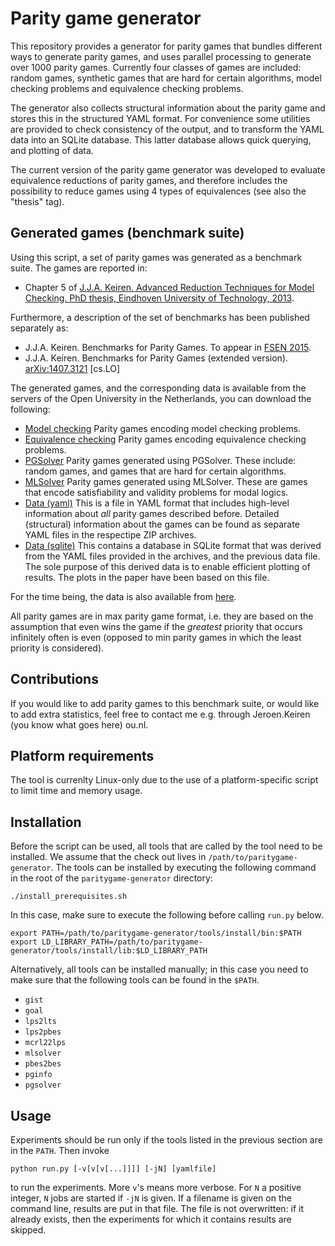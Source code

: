 Parity game generator
=====================
This repository provides a generator for parity games that bundles different ways to generate parity games, and uses parallel processing to generate over 1000 parity games. Currently four classes of games are included: random games, synthetic games that are hard for certain algorithms, model checking problems and equivalence checking problems.

The generator also collects structural information about the parity game and stores this in the structured YAML format. For convenience some utilities are provided to check consistency of the output, and to transform the YAML data into an SQLite database. This latter database allows quick querying, and plotting of data.

The current version of the parity game generator was developed to evaluate equivalence reductions of parity games, and therefore includes the possibility to reduce games using 4 types of equivalences (see also the "thesis" tag).

Generated games (benchmark suite)
---------------------------------
Using this script, a set of parity games was generated as a benchmark suite. The games are reported in:

* Chapter 5 of [J.J.A. Keiren. Advanced Reduction Techniques for Model Checking. PhD thesis, Eindhoven University of Technology, 2013](http://www.jeroenkeiren.nl/wp-content/uploads/2013/10/Keiren-MSc-thesis-2009-An-experimental-study-of-algorithms-and-optimisations-for-parity-games-with-an-application-to-Boolean-Equation-Systems.pdf).

Furthermore, a description of the set of benchmarks has been published separately as:

* J.J.A. Keiren. Benchmarks for Parity Games. To appear in [FSEN 2015](http://fsen.ir/2015).
* J.J.A. Keiren. Benchmarks for Parity Games (extended version). [arXiv:1407.3121](http://arxiv.org/abs/1407.3121) [cs.LO]

The generated games, and the corresponding data is available from the servers of the Open University in the Netherlands, you can download the following:

* [Model checking](http://www.open.ou.nl/jke/games/modelchecking.zip) Parity games encoding model checking problems.
* [Equivalence checking](http://www.open.ou.nl/jke/games/equivchecking.zip) Parity games encoding equivalence checking problems.
* [PGSolver](http://www.open.ou.nl/jke/games/pgsolver.zip) Parity games generated using PGSolver. These include: random games, and games that are hard for certain algorithms.
* [MLSolver](http://www.open.ou.nl/jke/games/mlsolver.zip) Parity games generated using MLSolver. These are games that encode satisfiability and validity problems for modal logics.
* [Data (yaml)](http://www.open.ou.nl/jke/games/data.yaml.zip) This is a file in YAML format that includes high-level information about *all* parity games described before. Detailed (structural) information about the games can be found as separate YAML files in the respectipe ZIP archives.
* [Data (sqlite)](http://www.open.ou.nl/jke/games/data.sqlite.zip) This contains a database in SQLite format that was derived from the YAML files provided in the archives, and the previous data file. The sole purpose of this derived data is to enable efficient plotting of results. The plots in the paper have been based on this file.

For the time being, the data is also available from [here](https://mega.co.nz/#F!YRxwXILY!MkV-ZEVMeVieHbgJZAf76w).

All parity games are in max parity game format, i.e. they are based on the assumption that even wins the game if the *greatest* priority that occurs infinitely often is even (opposed to min parity games in which the least priority is considered).

Contributions
-------------
If you would like to add parity games to this benchmark suite, or would like to add extra statistics, feel free to contact me e.g. through Jeroen.Keiren (you know what goes here) ou.nl.

Platform requirements
---------------------
The tool is currenlty Linux-only due to the use of a platform-specific script to limit time and memory usage.

Installation
------------
Before the script can be used, all tools that are called by the tool need to be installed. We assume that the check out lives in `/path/to/paritygame-generator`. The tools can be installed by executing the following command in the root of the `paritygame-generator` directory:

    ./install_prerequisites.sh

In this case, make sure to execute the following before calling `run.py` below.

    export PATH=/path/to/paritygame-generator/tools/install/bin:$PATH
    export LD_LIBRARY_PATH=/path/to/paritygame-generator/tools/install/lib:$LD_LIBRARY_PATH

Alternatively, all tools can be installed manually; in this case you need to 
make sure that the following tools can be found in the `$PATH`.

* `gist`
* `goal`
* `lps2lts`
* `lps2pbes`
* `mcrl22lps`
* `mlsolver`
* `pbes2bes`
* `pginfo`
* `pgsolver`

Usage
-----
Experiments should be run only if the tools listed in the previous section are in the
`PATH`. Then invoke

    python run.py [-v[v[v[...]]]] [-jN] [yamlfile]
    
to run the experiments. More `v`'s means more verbose. For `N` a positive integer, `N` jobs are started if `-jN` is given. If a filename is given on the command line, results are put in that file. The file is not overwritten: if it already exists, then the experiments for which it contains results are skipped.
